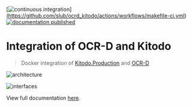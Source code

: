 [![continuous integration](https://github.com/slub/ocrd_kitodo/actions/workflows/makefile-ci.yml/badge.svg)]
(https://github.com/slub/ocrd_kitodo/actions/workflows/makefile-ci.yml)
[![documentation published](https://github.com/slub/ocrd_kitodo/actions/workflows/publish-documentation.yml/badge.svg)](https://github.com/slub/ocrd_kitodo/actions/workflows/publish-documentation.yml)

# Integration of OCR-D and Kitodo

> Docker integration of [Kitodo.Production](https://github.com/kitodo/kitodo-production) and [OCR-D](https://ocr-d.de)

![architecture](https://user-images.githubusercontent.com/38561704/204787229-ad83732b-39b1-4028-9439-7a22c92f0065.png)

![interfaces](https://user-images.githubusercontent.com/38561704/204881734-ab452c92-6519-4902-abc1-d405fee9a843.png)

View full documentation [here](https://slub.github.io/ocrd_kitodo/).
